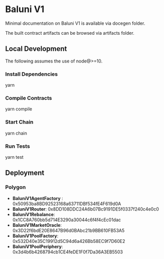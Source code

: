 
# Baluni V1

Minimal documentation on Baluni V1 is available via docegen folder.

The built contract artifacts can be browsed via artifacts folder.

## Local Development

The following assumes the use of node@>=10.

### Install Dependencies

yarn

### Compile Contracts

yarn compile

### Start Chain

yarn chain

### Run Tests

yarn test

## Deployment 

### Polygon

- **BaluniV1AgentFactory** : 0x50953ba8BD92523168a63711DBf534fE4F619d0A
- **BaluniV1Router**: 0x8DD108DDC24A6b07Bc9191DE5f0337f240c4e0c0
- **BaluniV1Rebalance**: 0x1CC8A760bb5d714E3290a30044c6f4f4cEc01dac
- **BaluniV1MarketOracle**: 0x3D22f6bdE20E8647B96d0BAbc21b9BB610FB53A5
- **BaluniV1PoolFactory**: 0x532D40e35C19912d5C94d6a426Bb58EC9f7D60E2
- **BaluniV1PoolPeriphery**: 0x3d4b6b4268794cb1CE4feDE1F0f7Da36A3EB5503
